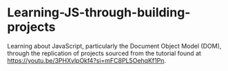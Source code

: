# Learning-JS-through-building-projects

Learning about JavaScript, particularly the Document Object Model (DOM), 
through the replication of projects sourced from the tutorial found at https://youtu.be/3PHXvlpOkf4?si=mFC8PL5OehqKf1Pn.




